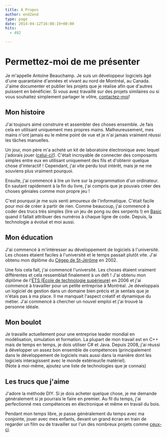```yaml
---
title: À Propos
author: end2end
type: page
date: 2014-04-12T16:08:19+00:00
hits:
  - 492

---
```

# Permettez-moi de me présenter

Je m'appelle Antoine Beauchamp. Je suis un développeur logiciels âgé d'une quarantaine d'années et vivant au nord de Montréal, au Canada. J'aime documenter et publier les projets que je réalise afin que d'autres puissent en bénéficier. Si vous avez travaillé sur des projets similaires ou si vous souhaitez simplement partager le vôtre, [contactez-moi](/contact/)!

## Mon histoire

J'ai toujours aimé construire et assembler des choses ensemble. Je fais cela en utilisant uniquement mes propres mains. Malheureusement, mes mains n'ont jamais eu le même point de vue et je n'ai jamais vraiment réussi les tâches manuelles.

Un jour, mon père m'a acheté un kit de laboratoire électronique avec lequel j'adorais jouer ([celui-ci!](https://www.google.com/?q=160+In+One+Electronic+Project+Kit+1982+RADIO+SHACK#q=160+In+One+Electronic+Project+Kit+1982+RADIO+SHACK)). C'était incroyable de connecter des composants simples entre eux en utilisant uniquement des fils et d'obtenir quelque chose d'interactif ! Cependant, j'ai vite perdu tout intérêt, mais je ne me souviens plus vraiment pourquoi.

Ensuite, j'ai commencé à lire un livre sur la programmation d'un ordinateur. En sautant rapidement à la fin du livre, j'ai compris que je pouvais créer des choses géniales comme mon propre jeu !

C'est pourquoi je me suis senti amoureux de l'informatique. C'était facile pour moi de créer à partir de rien. Comme beaucoup, j'ai commencé à coder des trucs très simples (lire un jeu de pong ou des serpents !) en [Basic](https://en.wikipedia.org/wiki/BASIC) quand il fallait attribuer des numéros à chaque ligne de code. Depuis, la technologie a évolué et moi aussi.

## Mon éducation

J'ai commencé à m'intéresser au développement de logiciels à l'université. Les choses étaient faciles à l'université et le temps passait plutôt vite. J'ai obtenu mon diplôme du [Cégep de St-Jérôme](http://cstj.qc.ca/) en 2002.

Une fois cela fait, j'ai commencé l'université. Les choses étaient vraiment différentes et cela ressemblait finalement à un défi ! J'ai obtenu mon diplôme de l'[ÉTS (École de technologie supérieure)](http://www.etsmtl.ca/) en 2006 et j'ai commencé à travailler pour un petite entreprise à Montréal. Je développais un logiciel de gestion dans un domaine bien précis et je sentais que je n'étais pas à ma place. Il me manquait l'aspect créatif et dynamique du métier. J'ai commencé à chercher un nouvel emploi et j'ai trouvé la personne idéale.

## Mon boulot

Je travaille actuellement pour une entreprise leader mondial en modélisation, simulation et formation. La plupart de mon travail est en C++ mais de temps en temps, je dois utiliser C# et Java. Depuis 2008, j'ai réussi à développer un assez bon ensemble de compétences (principalement dans le développement de logiciels mais aussi dans la manière dont les logiciels interagissent avec le monde extérieur/le matériel).<br /> (Note à moi-même, ajoutez une liste de technologies que je connais)

## Les trucs que j'aime

J'adore la méthode DIY. Si je dois acheter quelque chose, je me demande généralement si je pourrais le faire en premier. Au fil du temps, j'ai perfectionné mes compétences en électronique et même en travail du bois.

Pendant mon temps libre, je passe généralement du temps avec ma conjointe, jouer avec mes enfants, devant un grand écran en train de regarder un film ou de travailler sur l'un des nombreux projets comme [ceux-ci](/categories).
